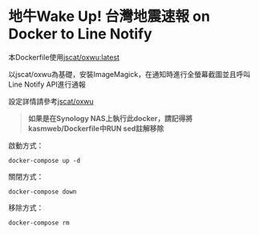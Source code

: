 
# 地牛Wake Up! 台灣地震速報 on Docker to Line Notify

本Dockerfile使用[jscat/oxwu:latest](https://hub.docker.com/layers/jscat/oxwu/latest/images/sha256-c079f804ef74249903a69bcdc23a17dfa95398c34675e45cb42f2f85e2f60c45?context=explore)

以jscat/oxwu為基礎，安裝ImageMagick，在通知時進行全螢幕截圖並且呼叫Line Notify API進行通報

設定詳情請參考[jscat/oxwu](https://hub.docker.com/r/jscat/oxwu)

> **如果是在Synology NAS上執行此docker，請記得將kasmweb/Dockerfile中RUN sed註解移除**

啟動方式：

    docker-compose up -d

關閉方式：

    docker-compose down

移除方式：

    docker-compose rm
